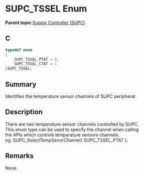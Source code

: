 # SUPC\_TSSEL Enum

**Parent topic:**[Supply Controller \(SUPC\)](GUID-CAEF0560-90E6-45AA-96D0-FAEAF26EDC48.md)

## C

```c
typedef enum
{
    SUPC_TSSEL_PTAT = 0,
    SUPC_TSSEL_CTAT = 1
}SUPC_TSSEL;

```

## Summary

Identifies the temperature sensor channels of SUPC peripheral.

## Description

There are two temperature sensor channels controlled by SUPC.<br />This enum type can be used to specify the channel when calling<br />the APIs which controls temperature sensors channels.<br />eg. SUPC\_SelectTempSenorChannel\( SUPC\_TSSEL\_PTAT \);

## Remarks

None.

